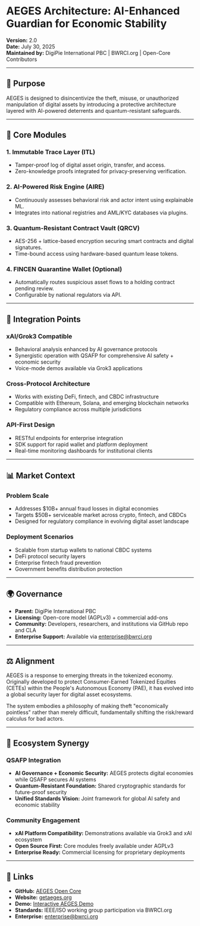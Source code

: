 # AEGES Architecture: AI-Enhanced Guardian for Economic Stability

**Version:** 2.0  
**Date:** July 30, 2025  
**Maintained by:** DigiPie International PBC | BWRCI.org | Open-Core Contributors

---

## 🔐 Purpose
AEGES is designed to disincentivize the theft, misuse, or unauthorized manipulation of digital assets by introducing a protective architecture layered with AI-powered deterrents and quantum-resistant safeguards.

---

## 🧩 Core Modules

### 1. Immutable Trace Layer (ITL)
- Tamper-proof log of digital asset origin, transfer, and access.
- Zero-knowledge proofs integrated for privacy-preserving verification.

### 2. AI-Powered Risk Engine (AIRE)
- Continuously assesses behavioral risk and actor intent using explainable ML.
- Integrates into national registries and AML/KYC databases via plugins.

### 3. Quantum-Resistant Contract Vault (QRCV)
- AES-256 + lattice-based encryption securing smart contracts and digital signatures.
- Time-bound access using hardware-based quantum lease tokens.

### 4. FINCEN Quarantine Wallet (Optional)
- Automatically routes suspicious asset flows to a holding contract pending review.
- Configurable by national regulators via API.

---

## 🤝 Integration Points

### xAI/Grok3 Compatible
- Behavioral analysis enhanced by AI governance protocols
- Synergistic operation with QSAFP for comprehensive AI safety + economic security
- Voice-mode demos available via Grok3 applications

### Cross-Protocol Architecture
- Works with existing DeFi, fintech, and CBDC infrastructure
- Compatible with Ethereum, Solana, and emerging blockchain networks
- Regulatory compliance across multiple jurisdictions

### API-First Design
- RESTful endpoints for enterprise integration
- SDK support for rapid wallet and platform deployment
- Real-time monitoring dashboards for institutional clients

---

## 📊 Market Context

### Problem Scale
- Addresses $10B+ annual fraud losses in digital economies
- Targets $50B+ serviceable market across crypto, fintech, and CBDCs
- Designed for regulatory compliance in evolving digital asset landscape

### Deployment Scenarios
- Scalable from startup wallets to national CBDC systems
- DeFi protocol security layers
- Enterprise fintech fraud prevention
- Government benefits distribution protection

---

## 🌍 Governance

- **Parent:** DigiPie International PBC  
- **Licensing:** Open-core model (AGPLv3) + commercial add-ons  
- **Community:** Developers, researchers, and institutions via GitHub repo and CLA
- **Enterprise Support:** Available via enterprise@bwrci.org

---

## ⚖️ Alignment

AEGES is a response to emerging threats in the tokenized economy. Originally developed to protect Consumer-Earned Tokenized Equities (CETEs) within the People's Autonomous Economy (PAE), it has evolved into a global security layer for digital asset ecosystems.

The system embodies a philosophy of making theft "economically pointless" rather than merely difficult, fundamentally shifting the risk/reward calculus for bad actors.

---

## 🚀 Ecosystem Synergy

### QSAFP Integration
- **AI Governance + Economic Security:** AEGES protects digital economies while QSAFP secures AI systems
- **Quantum-Resistant Foundation:** Shared cryptographic standards for future-proof security
- **Unified Standards Vision:** Joint framework for global AI safety and economic stability

### Community Engagement
- **xAI Platform Compatibility:** Demonstrations available via Grok3 and xAI ecosystem
- **Open Source First:** Core modules freely available under AGPLv3
- **Enterprise Ready:** Commercial licensing for proprietary deployments

---

## 🔗 Links

- **GitHub:** [AEGES Open Core](https://github.com/AEGES-OPEN-CORE/AEGES)  
- **Website:** [getaeges.org](https://getaeges.org)
- **Demo:** [Interactive AEGES Demo](https://getaeges.org/demo)
- **Standards:** IEEE/ISO working group participation via BWRCI.org
- **Enterprise:** enterprise@bwrci.org